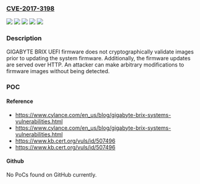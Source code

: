 ### [CVE-2017-3198](https://cve.mitre.org/cgi-bin/cvename.cgi?name=CVE-2017-3198)
![](https://img.shields.io/static/v1?label=Product&message=GB-BSi7H-6500&color=blue)
![](https://img.shields.io/static/v1?label=Product&message=GB-BXi7-5775&color=blue)
![](https://img.shields.io/static/v1?label=Version&message=F2F2%20&color=brighgreen)
![](https://img.shields.io/static/v1?label=Version&message=F6F6%20&color=brighgreen)
![](https://img.shields.io/static/v1?label=Vulnerability&message=CWE-345%3A%20Insufficient%20Verification%20of%20Data%20Authenticity&color=brighgreen)

### Description

GIGABYTE BRIX UEFI firmware does not cryptographically validate images prior to updating the system firmware. Additionally, the firmware updates are served over HTTP. An attacker can make arbitrary modifications to firmware images without being detected.

### POC

#### Reference
- https://www.cylance.com/en_us/blog/gigabyte-brix-systems-vulnerabilities.html
- https://www.cylance.com/en_us/blog/gigabyte-brix-systems-vulnerabilities.html
- https://www.kb.cert.org/vuls/id/507496
- https://www.kb.cert.org/vuls/id/507496

#### Github
No PoCs found on GitHub currently.

